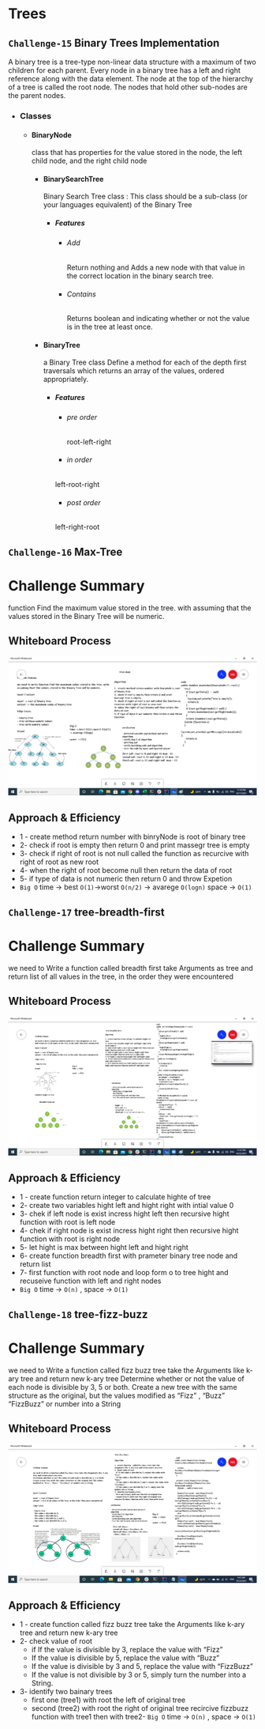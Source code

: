 # Trees
## `Challenge-15` Binary Trees Implementation
A binary tree is a tree-type non-linear data structure with a maximum of two children for each parent. Every node in a binary tree has a left and right reference along with the data element. The node at the top of the hierarchy of a tree is called the root node. The nodes that hold other sub-nodes are the parent nodes.
* ### Classes
  - #### BinaryNode
    class that has properties for the value stored in the node, the left child node, and the right child node
    - #### BinarySearchTree
      Binary Search Tree class : This class should be a sub-class (or your languages equivalent) of the Binary Tree
      - ##### Features
        - ###### Add
          Return  nothing and Adds a new node with that value in the correct location in the binary search tree.
        - ###### Contains
           Returns boolean and indicating whether or not the value is in the tree at least once.

    - #### BinaryTree
      a Binary Tree class
      Define a method for each of the depth first traversals which returns an array of the values, ordered appropriately.
      - ##### Features
        - ###### pre order
          root-left-right
        - ###### in order
         left-root-right
        - ###### post order
         left-right-root
## `Challenge-16` Max-Tree
# Challenge Summary
 function Find the maximum value stored in the tree. with assuming that the values stored in the Binary Tree will be numeric.
## Whiteboard Process
![tree-max](resources/tree-max.png)

## Approach & Efficiency
- 1 - create method return number with binryNode is root of binary tree
- 2- check if root is empty then return 0 and print massegr tree is empty
- 3- check if right of root is not null called the function as recurcive with right of root as new root
- 4- when the right of root become null then return the data of root
- 5- if type of data is not numeric then return 0 and throw Expetion
- `Big O`
  time -> best `O(1)`->worst `O(n/2)` -> avarege `O(logn)` space -> `O(1)`

## `Challenge-17` tree-breadth-first
# Challenge Summary
we need to Write a function called breadth first take Arguments as tree
and return list of all values in the tree, in the order they were encountered
## Whiteboard Process
![tree-breadth-first](resources/tree-breadth-first.png)

## Approach & Efficiency
- 1 - create function return integer to calculate highte of tree
- 2- create two variables hight left and hight right with intial value 0
- 3- chek if left node is exist incress hight left then recursive hight function with root is left node
- 4- chek if right node is exist incress hight right then recursive hight function with root is right node
- 5- let hight is max between hight left and hight right
- 6- create function breadth first with prameter binary tree node and return list
- 7- first function with root node and loop form o to tree hight and recuseive function with left and right nodes
- `Big O`
  time -> `O(n)` , space -> `O(1)`

## `Challenge-18` tree-fizz-buzz
# Challenge Summary
we need to Write a function called fizz buzz tree take the Arguments like  k-ary tree and return new k-ary tree
Determine whether or not the value of each node is divisible by 3, 5 or both. Create a new tree with the same structure as the original, but the values modified as “Fizz” , “Buzz”  “FizzBuzz” or number into a String
## Whiteboard Process
![tree-fizz-buzz](resources/tree-fizz-buzz.png)

## Approach & Efficiency
* 1 - create function   called fizz buzz tree take the Arguments like  k-ary tree and return new k-ary tree
* 2- check value of root
  - if If the value is divisible by 3, replace the value with “Fizz”
  - If the value is divisible by 5, replace the value with “Buzz”
  - If the value is divisible by 3 and 5, replace the value with “FizzBuzz”
  - If the value is not divisible by 3 or 5, simply turn the number into a String.
* 3- identify two bainary trees
  - first one (tree1) with root the left of original tree
  - second (tree2) with root the right of original tree
    recircive fizzbuzz function with tree1 then with tree2- `Big O`
    time -> `O(n)` , space -> `O(1)`

